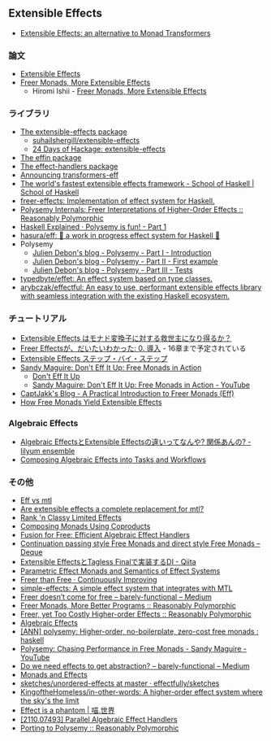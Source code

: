 ## Extensible Effects
* [Extensible Effects: an alternative to Monad Transformers](http://okmij.org/ftp/Haskell/extensible/)

### 論文
* [Extensible Effects](http://www.cs.indiana.edu/~sabry/papers/exteff.pdf)
* [Freer Monads, More Extensible Effects](http://okmij.org/ftp/Haskell/extensible/more.pdf)
  * Hiromi Ishii - [Freer Monads, More Extensible Effects](https://www.slideshare.net/konn/freer-monads-more-extensible-effects-59411772)

### ライブラリ
* [The extensible-effects package](https://hackage.haskell.org/package/extensible-effects)
  * [suhailshergill/extensible-effects](https://github.com/suhailshergill/extensible-effects)
  * [24 Days of Hackage: extensible-effects](https://ocharles.org.uk/blog/posts/2013-12-04-24-days-of-hackage-extensible-effects.html)
* [The effin package](https://hackage.haskell.org/package/effin)
* [The effect-handlers package](https://hackage.haskell.org/package/effect-handlers)
* [Announcing transformers-eff](https://ocharles.org.uk/blog/posts/2016-04-23-transformers-eff.html)
* [The world's fastest extensible effects framework - School of Haskell \| School of Haskell](https://www.schoolofhaskell.com/user/fumieval/extensible/the-world-s-fastest-extensible-effects-framework)
* [freer-effects: Implementation of effect system for Haskell.](https://hackage.haskell.org/package/freer-effects)
* [Polysemy Internals: Freer Interpretations of Higher-Order Effects :: Reasonably Polymorphic](https://reasonablypolymorphic.com/blog/freer-higher-order-effects/)
* [Haskell Explained · Polysemy is fun! - Part 1](https://haskell-explained.gitlab.io/blog/posts/2019/07/28/polysemy-is-cool-part-1/)
* [hasura/eff: 🚧 a work in progress effect system for Haskell 🚧](https://github.com/hasura/eff)
* Polysemy
  * [Julien Debon's blog - Polysemy - Part I - Introduction](https://sir4ur0n.github.io/posts/intro-polysemy.html)
  * [Julien Debon's blog - Polysemy - Part II - First example](https://sir4ur0n.github.io/posts/polysemy-first-example.html)
  * [Julien Debon's blog - Polysemy - Part III - Tests](https://sir4ur0n.github.io/posts/polysemy-tests.html)
* [typedbyte/effet: An effect system based on type classes.](https://github.com/typedbyte/effet)
* [arybczak/effectful: An easy to use, performant extensible effects library with seamless integration with the existing Haskell ecosystem.](https://github.com/arybczak/effectful)

### チュートリアル
* [Extensible Effects はモナド変換子に対する救世主になり得るか？](http://konn-san.com/prog/haskell/extensible-effects.html)
* [Freer Effectsが、だいたいわかった: 0. 導入](http://qiita.com/YoshikuniJujo/items/c71644b5af1f5195cbf3) - 16章まで予定されている
* [Extensible Effects ステップ・バイ・ステップ](https://matsubara0507.github.io/posts/2017-12-09-extensible-effects-step-by-step.html)
* [Sandy Maguire: Don't Eff It Up: Free Monads in Action](https://www.youtube.com/watch?v=gUPuWHAt6SA)
  * [Don't Eff It Up](http://reasonablypolymorphic.com/dont-eff-it-up/#/title)
  * [Sandy Maguire: Don't Eff It Up: Free Monads in Action - YouTube](https://www.youtube.com/watch?v=gUPuWHAt6SA)
* [CaptJakk's Blog - A Practical Introduction to Freer Monads (Eff)](https://captjakk.com/posts/2019-05-12-practical-intro-eff.html)
* [How Free Monads Yield Extensible Effects](https://blog.cofree.coffee/2021-08-16-how-free-monads-yield-extensible-effects/)

### Algebraic Effects
* [Algebraic EffectsとExtensible Effectsの違いってなんや? 関係あんの? - lilyum ensemble](https://nymphium.github.io/2020/03/15/ae-ee.html)
* [Composing Algebraic Effects into Tasks and Workflows](https://richarde.dev/papers/2020/workflows/workflows.pdf)

### その他
* [Eff vs mtl](https://www.reddit.com/r/haskell/comments/1j9n5y/extensible_effects_an_alternative_to_monad/cbcwbsa)
* [Are extensible effects a complete replacement for mtl?](http://www.reddit.com/r/haskell/comments/387ex0/are_extensible_effects_a_complete_replacement_for/crt1pzm)
* [Rank 'n Classy Limited Effects](http://www.parsonsmatt.org/2016/07/14/rank_n_classy_limited_effects.html)
* [Composing Monads Using Coproducts](http://www.informatik.uni-bremen.de/~cxl/papers/icfp02.pdf)
* [Fusion for Free: Efficient Algebraic Effect Handlers](http://people.cs.kuleuven.be/~tom.schrijvers/portfolio/mpc2015.html)
* [Continuation passing style Free Monads and direct style Free Monads – Deque](https://deque.blog/2017/12/08/continuation-passing-style-free-monads-and-direct-style-free-monads/)
* [Extensible EffectsとTagless Finalで実装するDI - Qiita](https://qiita.com/lotz/items/a903d3b2aec0c1d4f3ce)
* [Parametric Effect Monads and Semantics of Effect Systems](http://www.kurims.kyoto-u.ac.jp/~sinya/paper/ppl2014.pdf)
* [Freer than Free · Continuously Improving](http://shmish111.github.io/2018/09/23/freer-than-free/)
* [simple-effects: A simple effect system that integrates with MTL](https://hackage.haskell.org/package/simple-effects)
* [Freer doesn’t come for free – barely-functional – Medium](https://medium.com/barely-functional/freer-doesnt-come-for-free-c9fade793501)
* [Freer Monads, More Better Programs :: Reasonably Polymorphic](https://reasonablypolymorphic.com/blog/freer-monads/)
* [Freer, yet Too Costly Higher-order Effects :: Reasonably Polymorphic](https://reasonablypolymorphic.com/blog/freer-yet-too-costly/)
* [Algebraic Effects](https://www.dropbox.com/s/srtatw1ynp80sp2/Tokyo_Seminar.pdf?dl=0)
* [[ANN] polysemy: Higher-order, no-boilerplate, zero-cost free monads : haskell](https://www.reddit.com/r/haskell/comments/bbqzrd/ann_polysemy_higherorder_noboilerplate_zerocost/)
* [Polysemy: Chasing Performance in Free Monads - Sandy Maguire - YouTube](https://www.youtube.com/watch?v=-dHFOjcK6pA)
* [Do we need effects to get abstraction? – barely-functional – Medium](https://medium.com/barely-functional/do-we-need-effects-to-get-abstraction-7d5dc0edfbef)
* [Monads and Effects](https://speakerdeck.com/myuon/monads-and-effects)
* [sketches/unordered-effects at master · effectfully/sketches](https://github.com/effectfully/sketches/tree/master/unordered-effects)
* [KingoftheHomeless/in-other-words: A higher-order effect system where the sky's the limit](https://github.com/KingoftheHomeless/in-other-words#readme)
* [Effect is a phantom \| 喵.世界](https://xn--i2r.xn--rhqv96g/2021/09/14/redundant-constraints/)
* [[2110.07493] Parallel Algebraic Effect Handlers](https://arxiv.org/abs/2110.07493)
* [Porting to Polysemy :: Reasonably Polymorphic](https://reasonablypolymorphic.com/blog/porting-to-polysemy/)
